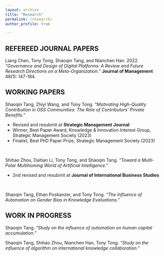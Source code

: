 ```yaml
---
layout: archive
title: "Research"
permalink: /research/
author_profile: true

---
```



## REFEREED JOURNAL PAPERS  

Liang Chen, Tony Tong, Shaoqin Tang, and Nianchen Han. 2022. *“Governance and Design of Digital Platforms: A Review and Future Research Directions on a Meta-Organization.”* **Journal of Management** 48(1): 147-184.

## WORKING PAPERS  

Shaoqin Tang, Zhiyi Wang, and Tony Tong. *“Motivating High-Quality Contribution in OSS Communities: The Role of Contributors’ Private Benefits.”*  
- Revised and resubmit at **Strategic Management Journal**  
- Winner, Best Paper Award, Knowledge & Innovation Interest Group, Strategic Management Society (2023)  
- Finalist, Best PhD Paper Prize, Strategic Management Society (2023)
<br/>

Shihao Zhou, Daitian Li, Tony Tong, and Shaoqin Tang. *“Toward a Multi-Polar Multihoming World of Artificial Intelligence.”*  
- 2nd revised and resubmit at **Journal of International Business Studies**
<br/>

Shaoqin Tang, Ethan Poskanzer, and Tony Tong. *“The Influence of Automation on Gender Bias in Knowledge Evaluations.”*  


## WORK IN PROGRESS  

Shaoqin Tang. *“Study on the influence of automation on human capital accumulation.”*

Shaoqin Tang, Shihao Zhou, Nianchen Han, Tony Tong. *“Study on the influence of algorithm on international knowledge collaboration.”*







